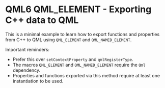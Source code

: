# QML6 QML_ELEMENT - Exporting C++ data to QML

This is a minimal example to learn how to export functions and properties from C++ to QML using `QML_ELEMENT` and `QML_NAMED_ELEMENT`.

Important reminders:

* Prefer this over `setContextProperty` and `qmlRegisterType`.
* The macros `QML_ELEMENT` and `QML_NAMED_ELEMENT` require the `Qml` dependency.
* Properties and functions exported via this method require at least one instantiation to be used.
